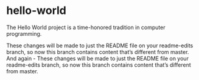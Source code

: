 # hello-world
The Hello World project is a time-honored tradition in computer programming.

These changes will be made to just the README file on your readme-edits branch, so now this branch contains content that’s different from master.
And again - 
These changes will be made to just the README file on your readme-edits branch, so now this branch contains content that’s different from master.
